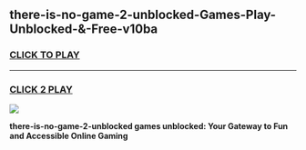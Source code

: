 
## there-is-no-game-2-unblocked-Games-Play-Unblocked-&-Free-v10ba
<h3>
<a href="https://premium76.site?title=there-is-no-game-2-unblocked&ref=24A">CLICK TO PLAY</a></h3>
<hr>

<h3>
<a href="https://premium76.site?title=there-is-no-game-2-unblocked&ref=24A">CLICK 2 PLAY</a>
  
</h3>

<a href="https://premium76.site?title=there-is-no-game-2-unblocked&ref=24A"><img src="https://clearcache.store/games.png"></a>


**there-is-no-game-2-unblocked games unblocked: Your Gateway to Fun and Accessible Online Gaming**
